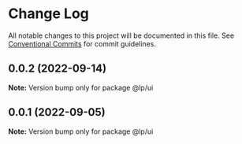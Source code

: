 # Change Log

All notable changes to this project will be documented in this file.
See [Conventional Commits](https://conventionalcommits.org) for commit guidelines.

## 0.0.2 (2022-09-14)

**Note:** Version bump only for package @lp/ui





## 0.0.1 (2022-09-05)

**Note:** Version bump only for package @lp/ui
